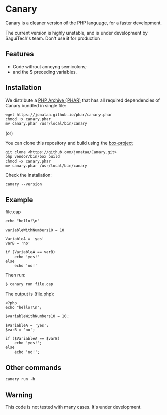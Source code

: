 Canary
======

Canary is a cleaner version of the PHP language, for a faster development.

The current version is highly unstable, and is under development
by SaguiTech's team. Don't use it for production.

Features
--------

- Code without annoyng semicolons;
- and the $ preceding variables.

Installation
------------
We distribute a [PHP Archive (PHAR)](http://php.net/phar) that has all required dependencies of Canary bundled in single file:
```shell
wget https://jonataa.github.io/phar/canary.phar
chmod +x canary.phar
mv canary.phar /usr/local/bin/canary
```

(or)

You can clone this repository and build using the [box-project](http://box-project.org/)
```shell
git clone <https://github.com/jonataa/Canary.git>
php vendor/bin/box build
chmod +x canary.phar
mv canary.phar /usr/local/bin/canary
```

Check the installation:
```shell
canary --version
```

Example
-------

file.cap

````
echo "hello!\n"

variableWithNumbers10 = 10

VariableA = 'yes'
varB = 'no'

if (VariableA == varB)
	echo 'yes!'
else
	echo 'no!'
````

Then run:

`$ canary run file.cap`

The output is (file.php):

```
<?php
echo "hello!\n";

$variableWithNumbers10 = 10;

$VariableA = 'yes';
$varB = 'no';

if ($VariableA == $varB)
	echo 'yes!';
else
	echo 'no!';

```

Other commands
--------------
```shell
canary run -h
```

Warning
-------

This code is not tested with many cases. It's under development.
